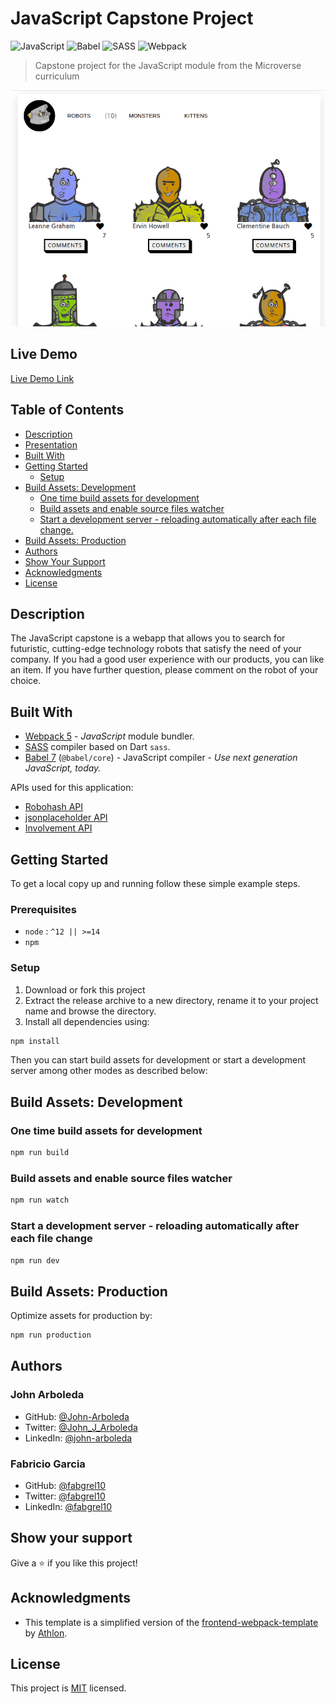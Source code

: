 # JavaScript Capstone Project

![JavaScript](https://img.shields.io/badge/javascript-%23323330.svg?style=for-the-badge&logo=javascript&logoColor=%23F7DF1E)
![Babel](https://img.shields.io/badge/Babel-F9DC3e?style=for-the-badge&logo=babel&logoColor=black)
![SASS](https://img.shields.io/badge/SASS-hotpink.svg?style=for-the-badge&logo=SASS&logoColor=white)
![Webpack](https://img.shields.io/badge/webpack-%238DD6F9.svg?style=for-the-badge&logo=webpack&logoColor=black)

> Capstone project for the JavaScript module from the Microverse curriculum

![screenshot](./app_screenshot.gif)

## Live Demo

[Live Demo Link](https://js-capstone.surge.sh/)

## Table of Contents

- [Description](##description)
- [Presentation](##presentation)
- [Built With](##built-with)
- [Getting Started](##getting-started)
  - [Setup](##setup)
- [Build Assets: Development](##build-assets-development)
  - [One time build assets for development](##one-time-build-assets-for-development)
  - [Build assets and enable source files watcher](##build-assets-and-enable-source-files-watcher)
  - [Start a development server - reloading automatically after each file change.](##start-a-development-server---reloading-automatically-after-each-file-change)
- [Build Assets: Production](##build-assets-production)
- [Authors](##authors)
- [Show Your Support](##how-your-support)
- [Acknowledgments](##acknowledgments)
- [License](##license)

## Description

The JavaScript capstone is a webapp that allows you to search for futuristic, cutting-edge technology robots that satisfy the need of your company. If you had a good user experience with our products, you can like an item. If you have further question, please comment on the robot of your choice.

## Built With

- [Webpack 5](https://github.com/webpack/webpack) - _JavaScript_ module bundler.
- [SASS](https://github.com/sass/sass) compiler based on Dart `sass`.
- [Babel 7](https://github.com/babel/babel) (`@babel/core`) - JavaScript compiler - _Use next generation JavaScript, today._

APIs used for this application:

- [Robohash API](https://robohash.org/)
- [jsonplaceholder API](https://jsonplaceholder.typicode.com/users)
- [Involvement API](https://www.notion.so/Involvement-API-869e60b5ad104603aa6db59e08150270)

## Getting Started

To get a local copy up and running follow these simple example steps.

### Prerequisites

- `node` : `^12 || >=14`
- `npm`

### Setup

1. Download or fork this project
2. Extract the release archive to a new directory, rename it to your project name and browse the directory.
3. Install all dependencies using:

```sh
npm install
```

Then you can start build assets for development or start a development server among other modes as described below:

## Build Assets: Development

### One time build assets for development

```sh
npm run build
```

### Build assets and enable source files watcher

```sh
npm run watch
```

### Start a development server - reloading automatically after each file change

```sh
npm run dev
```

## Build Assets: Production

Optimize assets for production by:

```sh
npm run production
```

## Authors

### John Arboleda

- GitHub: [@John-Arboleda](https://github.com/John-Arboleda)
- Twitter: [@John_J_Arboleda](https://twitter.com/John_J_Arboleda)
- LinkedIn: [@john-arboleda](https://www.linkedin.com/in/john-arboleda/)

### Fabricio Garcia

- GitHub: [@fabgrel10](https://github.com/fabgrel10)
- Twitter: [@fabgrel10](https://twitter.com/fabgrel10)
- LinkedIn: [@fabgrel10](https://www.linkedin.com/in/fabgrel10/)

## Show your support

Give a ⭐️ if you like this project!

## Acknowledgments

- This template is a simplified version of the [frontend-webpack-template](https://github.com/WeAreAthlon/frontend-webpack-boilerplate) by [Athlon](https://github.com/WeAreAthlon).

## License

This project is [MIT](./MIT.md) licensed.
